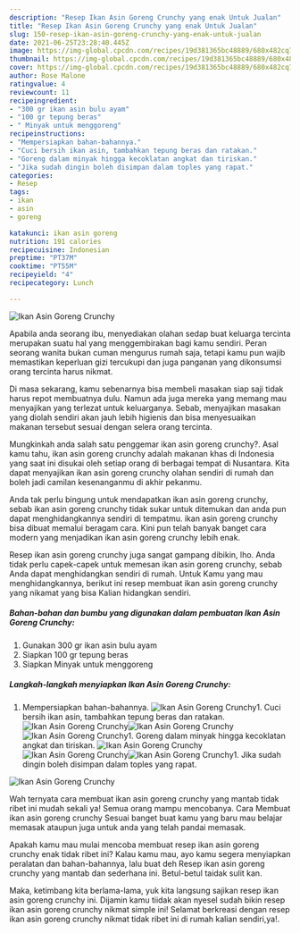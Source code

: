 ```yaml
---
description: "Resep Ikan Asin Goreng Crunchy yang enak Untuk Jualan"
title: "Resep Ikan Asin Goreng Crunchy yang enak Untuk Jualan"
slug: 150-resep-ikan-asin-goreng-crunchy-yang-enak-untuk-jualan
date: 2021-06-25T23:28:40.445Z
image: https://img-global.cpcdn.com/recipes/19d381365bc48889/680x482cq70/ikan-asin-goreng-crunchy-foto-resep-utama.jpg
thumbnail: https://img-global.cpcdn.com/recipes/19d381365bc48889/680x482cq70/ikan-asin-goreng-crunchy-foto-resep-utama.jpg
cover: https://img-global.cpcdn.com/recipes/19d381365bc48889/680x482cq70/ikan-asin-goreng-crunchy-foto-resep-utama.jpg
author: Rose Malone
ratingvalue: 4
reviewcount: 11
recipeingredient:
- "300 gr ikan asin bulu ayam"
- "100 gr tepung beras"
- " Minyak untuk menggoreng"
recipeinstructions:
- "Mempersiapkan bahan-bahannya."
- "Cuci bersih ikan asin, tambahkan tepung beras dan ratakan."
- "Goreng dalam minyak hingga kecoklatan angkat dan tiriskan."
- "Jika sudah dingin boleh disimpan dalam toples yang rapat."
categories:
- Resep
tags:
- ikan
- asin
- goreng

katakunci: ikan asin goreng 
nutrition: 191 calories
recipecuisine: Indonesian
preptime: "PT37M"
cooktime: "PT55M"
recipeyield: "4"
recipecategory: Lunch

---
```



![Ikan Asin Goreng Crunchy](https://img-global.cpcdn.com/recipes/19d381365bc48889/680x482cq70/ikan-asin-goreng-crunchy-foto-resep-utama.jpg)

Apabila anda seorang ibu, menyediakan olahan sedap buat keluarga tercinta merupakan suatu hal yang menggembirakan bagi kamu sendiri. Peran seorang  wanita bukan cuman mengurus rumah saja, tetapi kamu pun wajib memastikan keperluan gizi tercukupi dan juga panganan yang dikonsumsi orang tercinta harus nikmat.

Di masa  sekarang, kamu sebenarnya bisa membeli masakan siap saji tidak harus repot membuatnya dulu. Namun ada juga mereka yang memang mau menyajikan yang terlezat untuk keluarganya. Sebab, menyajikan masakan yang diolah sendiri akan jauh lebih higienis dan bisa menyesuaikan makanan tersebut sesuai dengan selera orang tercinta. 



Mungkinkah anda salah satu penggemar ikan asin goreng crunchy?. Asal kamu tahu, ikan asin goreng crunchy adalah makanan khas di Indonesia yang saat ini disukai oleh setiap orang di berbagai tempat di Nusantara. Kita dapat menyajikan ikan asin goreng crunchy olahan sendiri di rumah dan boleh jadi camilan kesenanganmu di akhir pekanmu.

Anda tak perlu bingung untuk mendapatkan ikan asin goreng crunchy, sebab ikan asin goreng crunchy tidak sukar untuk ditemukan dan anda pun dapat menghidangkannya sendiri di tempatmu. ikan asin goreng crunchy bisa dibuat memalui beragam cara. Kini pun telah banyak banget cara modern yang menjadikan ikan asin goreng crunchy lebih enak.

Resep ikan asin goreng crunchy juga sangat gampang dibikin, lho. Anda tidak perlu capek-capek untuk memesan ikan asin goreng crunchy, sebab Anda dapat menghidangkan sendiri di rumah. Untuk Kamu yang mau menghidangkannya, berikut ini resep membuat ikan asin goreng crunchy yang nikamat yang bisa Kalian hidangkan sendiri.

<!--inarticleads1-->

##### Bahan-bahan dan bumbu yang digunakan dalam pembuatan Ikan Asin Goreng Crunchy:

1. Gunakan 300 gr ikan asin bulu ayam
1. Siapkan 100 gr tepung beras
1. Siapkan  Minyak untuk menggoreng




<!--inarticleads2-->

##### Langkah-langkah menyiapkan Ikan Asin Goreng Crunchy:

1. Mempersiapkan bahan-bahannya.
<img src="https://img-global.cpcdn.com/steps/75d2267e486d28fe/160x128cq70/ikan-asin-goreng-crunchy-langkah-memasak-1-foto.jpg" alt="Ikan Asin Goreng Crunchy">1. Cuci bersih ikan asin, tambahkan tepung beras dan ratakan.
<img src="https://img-global.cpcdn.com/steps/acfb8a5517ea0bef/160x128cq70/ikan-asin-goreng-crunchy-langkah-memasak-2-foto.jpg" alt="Ikan Asin Goreng Crunchy"><img src="https://img-global.cpcdn.com/steps/20638904f986d516/160x128cq70/ikan-asin-goreng-crunchy-langkah-memasak-2-foto.jpg" alt="Ikan Asin Goreng Crunchy"><img src="https://img-global.cpcdn.com/steps/2d3492f95bceb8d6/160x128cq70/ikan-asin-goreng-crunchy-langkah-memasak-2-foto.jpg" alt="Ikan Asin Goreng Crunchy">1. Goreng dalam minyak hingga kecoklatan angkat dan tiriskan.
<img src="https://img-global.cpcdn.com/steps/4afc2d4ddd13710d/160x128cq70/ikan-asin-goreng-crunchy-langkah-memasak-3-foto.jpg" alt="Ikan Asin Goreng Crunchy"><img src="https://img-global.cpcdn.com/steps/9dd2e7a1c7c2ff6a/160x128cq70/ikan-asin-goreng-crunchy-langkah-memasak-3-foto.jpg" alt="Ikan Asin Goreng Crunchy"><img src="https://img-global.cpcdn.com/steps/b643f87e92f228f9/160x128cq70/ikan-asin-goreng-crunchy-langkah-memasak-3-foto.jpg" alt="Ikan Asin Goreng Crunchy">1. Jika sudah dingin boleh disimpan dalam toples yang rapat.
<img src="https://img-global.cpcdn.com/steps/1aafc12e12e7c762/160x128cq70/ikan-asin-goreng-crunchy-langkah-memasak-4-foto.jpg" alt="Ikan Asin Goreng Crunchy">



Wah ternyata cara membuat ikan asin goreng crunchy yang mantab tidak ribet ini mudah sekali ya! Semua orang mampu mencobanya. Cara Membuat ikan asin goreng crunchy Sesuai banget buat kamu yang baru mau belajar memasak ataupun juga untuk anda yang telah pandai memasak.

Apakah kamu mau mulai mencoba membuat resep ikan asin goreng crunchy enak tidak ribet ini? Kalau kamu mau, ayo kamu segera menyiapkan peralatan dan bahan-bahannya, lalu buat deh Resep ikan asin goreng crunchy yang mantab dan sederhana ini. Betul-betul taidak sulit kan. 

Maka, ketimbang kita berlama-lama, yuk kita langsung sajikan resep ikan asin goreng crunchy ini. Dijamin kamu tiidak akan nyesel sudah bikin resep ikan asin goreng crunchy nikmat simple ini! Selamat berkreasi dengan resep ikan asin goreng crunchy nikmat tidak ribet ini di rumah kalian sendiri,ya!.

